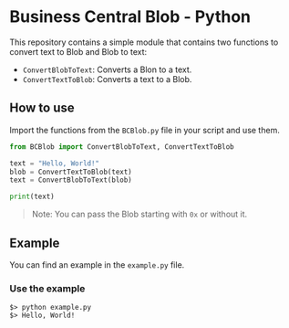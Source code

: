 # Business Central Blob - Python

This repository contains a simple module that contains two functions to convert text to Blob and Blob to text:

- `ConvertBlobToText`: Converts a Blon to a text.
- `ConvertTextToBlob`: Converts a text to a Blob.

## How to use

Import the functions from the `BCBlob.py` file in your script and use them.

```python
from BCBlob import ConvertBlobToText, ConvertTextToBlob

text = "Hello, World!"
blob = ConvertTextToBlob(text)
text = ConvertBlobToText(blob)

print(text)
```

> Note: You can pass the Blob starting with `0x` or without it.

## Example

You can find an example in the `example.py` file.

### Use the example
```
$> python example.py
$> Hello, World!
```
